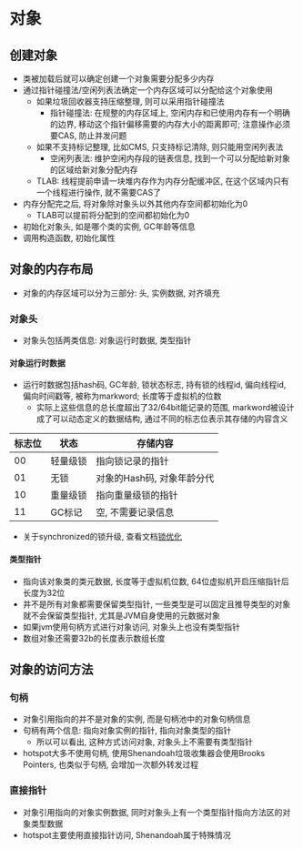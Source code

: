 # 对象

## 创建对象

* 类被加载后就可以确定创建一个对象需要分配多少内存
* 通过指针碰撞法/空闲列表法确定一个内存区域可以分配给这个对象使用
  * 如果垃圾回收器支持压缩整理, 则可以采用指针碰撞法
    * 指针碰撞法: 在规整的内存区域上, 空闲内存和已使用内存有一个明确的边界, 移动这个指针偏移需要的内存大小的距离即可; 注意操作必须要CAS, 防止并发问题
  * 如果不支持标记整理, 比如CMS, 只支持标记清除, 则只能用空闲列表法
    * 空闲列表法: 维护空闲内存段的链表信息, 找到一个可以分配给新对象的区域给新对象分配内存
  * TLAB: 线程提前申请一块堆内存作为内存分配缓冲区, 在这个区域内只有一个线程进行操作, 就不需要CAS了
* 内存分配完之后, 将对象除对象头以外其他内存空间都初始化为0
  * TLAB可以提前将分配到的空间都初始化为0
* 初始化对象头, 如是哪个类的实例, GC年龄等信息
* 调用构造函数, 初始化属性

## 对象的内存布局

* 对象的内存区域可以分为三部分: 头, 实例数据, 对齐填充

### 对象头

* 对象头包括两类信息: 对象运行时数据, 类型指针

#### 对象运行时数据

* 运行时数据包括hash码, GC年龄, 锁状态标志, 持有锁的线程id, 偏向线程id, 偏向时间戳等, 被称为markword; 长度等于虚拟机的位数
  * 实际上这些信息的总长度超出了32/64bit能记录的范围, markword被设计成了可以动态定义的数据结构, 通过不同的标志位表示其存储的内容含义

| 标志位 | 状态     | 存储内容                   |
| ------ | -------- | -------------------------- |
| 00     | 轻量级锁 | 指向锁记录的指针           |
| 01     | 无锁     | 对象的Hash码, 对象年龄分代 |
| 10     | 重量级锁 | 指向重量级锁的指针         |
| 11     | GC标记   | 空, 不需要记录信息         |

* 关于synchronized的锁升级, 查看文档[锁优化]()

#### 类型指针

* 指向该对象类的类元数据, 长度等于虚拟机位数, 64位虚拟机开启压缩指针后长度为32位
* 并不是所有对象都需要保留类型指针, 一些类型是可以固定且推导类型的对象就不会保留类型指针, 尤其是JVM自身使用的元数据对象
* 如果jvm使用句柄方式进行对象访问, 对象头上也没有类型指针
* 数组对象还需要32b的长度表示数组长度

## 对象的访问方法


### 句柄

* 对象引用指向的并不是对象的实例, 而是句柄池中的对象句柄信息
* 句柄有两个信息: 指向对象实例的指针, 指向对象类型的指针
  * 所以可以看出, 这种方式访问对象, 对象头上不需要有类型指针
* hotspot大多不使用句柄, 使用Shenandoah垃圾收集器会使用Brooks Pointers, 也类似于句柄, 会增加一次额外转发过程

### 直接指针

* 对象引用指向的对象实例数据, 同时对象头上有一个类型指针指向方法区的对象类型数据
* hotspot主要使用直接指针访问, Shenandoah属于特殊情况


